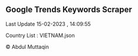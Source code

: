 

## Google Trends Keywords Scraper 
 
Last Update 15-02-2023 , 14:09:55

Country List :
VIETNAM.json



© Abdul Muttaqin 
